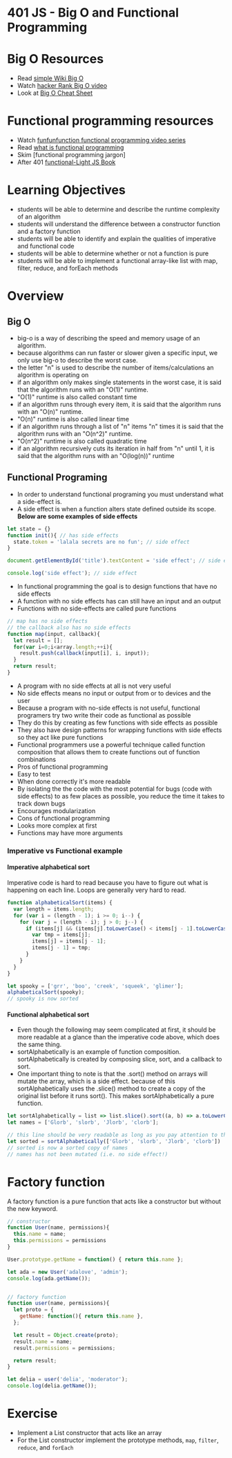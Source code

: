401 JS - Big O and Functional Programming
===============================================

# Big O Resources
* Read [simple Wiki Big O]
* Watch [hacker Rank Big O video]
* Look at [Big O Cheat Sheet]

# Functional programming resources
* Watch [funfunfunction functional programming video series]
* Read [what is functional programming]
* Skim [functional programming jargon]
* After 401 [functional-Light JS Book]

# Learning Objectives
* students will be able to determine and describe the runtime complexity of an algorithm
* students will understand the difference between a constructor function and a factory function
* students will be able to identify and explain the qualities of imperative and functional code
* students will be able to determine whether or not a function is pure
* students will be able to implement a functional array-like list with map, filter, reduce, and forEach methods

# Overview
## Big O
* big-o is a way of describing the speed and memory usage of an algorithm.
* because algorithms can run faster or slower given a specific input, we only use big-o to describe the worst case.
* the letter "n" is used to describe the number of items/calculations an algorithm is operating on
* if an algorithm only makes single statements in the worst case, it is said that the algorithm runs with an "O(1)" runtime.
 * "O(1)" runtime is also called constant time
* if an algorithm runs through every item, it is said that the algorithm runs with an "O(n)" runtime.
 * "O(n)" runtime is also called linear time
* if an algorithm runs through a list of "n" items "n" times it is said that the algorithm runs with an "O(n^2)" runtime.
 * "O(n^2)" runtime is also called quadratic time
* if an algorithm recursively cuts its iteration in half from "n" until 1, it is said that the algorithm runs with an "O(log(n))" runtime


## Functional Programing
* In order to understand functional programing you must understand what a side-effect is.
 * A side effect is when a function alters state defined outside its scope.  
 **Below are some examples of side effects**
``` javascript
let state = {}
function init(){ // has side effects
  state.token = 'lalala secrets are no fun'; // side effect
}
```
``` javascript
document.getElementById('title').textContent = 'side effect'; // side effect
```
``` javascript
console.log('side effect'); // side effect
```
* In functional programming the goal is to design functions that have no side effects
* A function with no side effects has can still have an input and an output
* Functions with no side-effects are called pure functions
``` javascript
// map has no side effects
// the callback also has no side effects
function map(input, callback){
  let result = [];
  for(var i=0;i<array.length;++i){
    result.push(callback(input[i], i, input));
  }
  return result;
}
```
* A program with no side effects at all is not very useful
 * No side effects means no input or output from or to devices and the user
* Because a program with no-side effects is not useful, functional programers try two write their code as functional as possible
 * They do this by creating as few functions with side effects as possible
 * They also have design patterns for wrapping functions with side effects so they act like pure functions
* Functional programmers use a powerful technique called function composition that allows them to create functions out of function combinations
* Pros of functional programming
 * Easy to test
 * When done correctly it's more readable
 * By isolating the the code with the most potential for bugs (code with side effects) to as few places as possible, you reduce the time it takes to track down bugs
 * Encourages modularization
* Cons of functional programming
 * Looks more complex at first
 * Functions may have more arguments

### Imperative vs Functional example
#### Imperative alphabetical sort
Imperative code is hard to read because you have to figure out what is happening on each line. Loops are generally very hard to read.
``` javascript
function alphabeticalSort(items) {  
  var length = items.length;
  for (var i = (length - 1); i >= 0; i--) {
    for (var j = (length - i); j > 0; j--) {
      if (items[j] && (items[j].toLowerCase() < items[j - 1].toLowerCase())) {
        var tmp = items[j];
        items[j] = items[j - 1];
        items[j - 1] = tmp;
      }
    }
  }
}

let spooky = ['grr', 'boo', 'creek', 'squeek', 'glimer'];
alphabeticalSort(spooky);
// spooky is now sorted
```
#### Functional alphabetical sort
* Even though the following may seem complicated at first, it should be more readable at a glance than the imperative code above, which does the same thing.
* sortAlphabetically is an example of function composition. sortAlphabetically is created by composing slice, sort, and a callback to sort.
* One important thing to note is that the .sort() method on arrays will mutate the array, which is a side effect. because of this sortAlphabetically uses the .slice() method to create a copy of the original list before it runs sort(). This makes sortAlphabetically a pure function.
``` javascript
let sortAlphabetically = list => list.slice().sort((a, b) => a.toLowerCase() > b.toLowerCase());
let names = ['Glorb', 'slorb', 'Jlorb', 'clorb'];

// this line should be very readable as long as you pay attention to the function name
let sorted = sortAlphabetically(['Glorb', 'slorb', 'Jlorb', 'clorb'])
// sorted is now a sorted copy of names
// names has not been mutated (i.e. no side effect!)
```

# Factory function
A factory function is a pure function that acts like a constructor but without the new keyword.
``` javascript
// constructor
function User(name, permissions){
  this.name = name;
  this.permissions = permissions
}

User.prototype.getName = function() { return this.name };

let ada = new User('adalove', 'admin');
console.log(ada.getName());


// factory function
function user(name, permissions){
  let proto = {
    getName: function(){ return this.name },
  };

  let result = Object.create(proto);
  result.name = name;
  result.permissions = permissions;

  return result;
}

let delia = user('delia', 'moderator');
console.log(delia.getName());
```

# Exercise
* Implement a List constructor that acts like an array
* For the List constructor implement the prototype methods, `map`, `filter`, `reduce`, and `forEach`

[simple Wiki Big O]: https://simple.wikipedia.org/wiki/Big_O_notation
[hacker Rank Big O video]: https://www.youtube.com/watch?v=v4cd1O4zkGw
[funfunfunction functional programming video series]: https://www.youtube.com/playlist?list=PL0zVEGEvSaeEd9hlmCXrk5yUyqUag-n84
[functional programming jagron]: https://github.com/hemanth/functional-programming-jargon#functional-programming-jargon
[what is functional programming]: http://blog.jenkster.com/2015/12/what-is-functional-programming.html
[functional-Light JS Book]: https://github.com/getify/Functional-Light-JS
[Big O Cheat Sheet]: http://bigocheatsheet.com/
